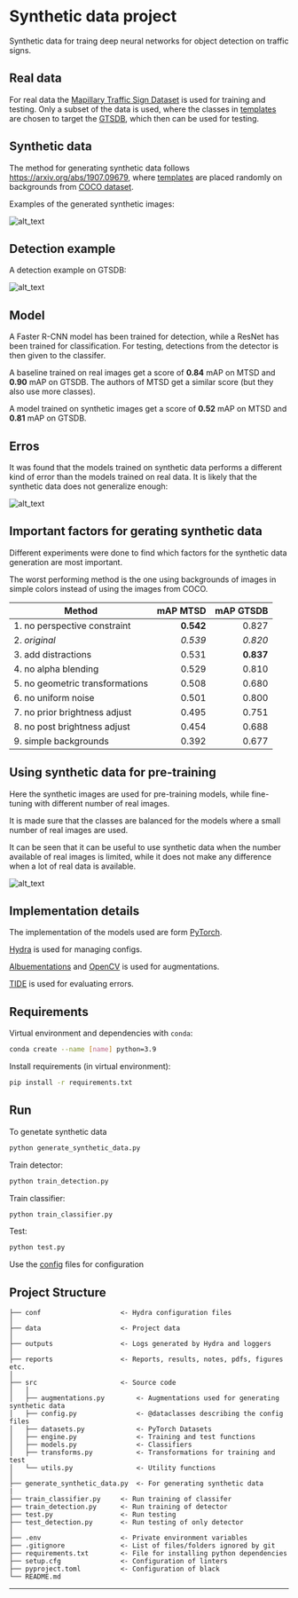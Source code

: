 Synthetic data project
==============================

Synthetic data for traing deep neural networks for object detection on traffic signs.

## Real data

For real data the [Mapillary Traffic Sign Dataset](/reports/MTSD/README.md) is used for training and testing.
Only a subset of the data is used, where the classes in [templates](/data/templates/) are chosen to target the [GTSDB](https://benchmark.ini.rub.de/), which then can be used for testing.

## Synthetic data

The method for generating synthetic data follows https://arxiv.org/abs/1907.09679, where [templates](/data/templates/) are placed randomly on backgrounds from [COCO dataset](https://cocodataset.org/#home).



Examples of the generated synthetic images:

![alt_text](reports/images/synthetic_images.png)







## Detection example
A detection example on GTSDB:

![alt_text](reports/images/detection_example.png)






## Model


A Faster R-CNN model has been trained for detection, while a ResNet has been trained for classification.
For testing, detections from the detector is then given to the classifer.

A baseline trained on real images get a score of **0.84** mAP on MTSD and **0.90** mAP on GTSDB.
The authors of MTSD get a similar score (but they also use more classes).

A model trained on synthetic images get a score of **0.52** mAP on MTSD and **0.81** mAP on GTSDB.





## Erros

It was found that the models trained on synthetic data performs a different kind of error than the models trained on real data. It is likely that the synthetic data does not generalize enough:



![alt_text](reports/images/tide_digram.png)





## Important factors for gerating synthetic data

Different experiments were done to find which factors for the synthetic data generation are most important.

The worst performing method is the one using backgrounds of images in simple colors instead of using the images from COCO.


| **Method**                 	    |       mAP MTSD 	|      mAP GTSDB 	|
|--------------------------------	|---------------:	|---------------:	|
| 1. no perspective  constraint   	|    **0.542**  	|      0.827     	|
| 2. *original*                 	|     *0.539*   	|     *0.820*  	    |
| 3. add distractions             	|      0.531     	|    **0.837** 	    |
| 4. no alpha blending            	|      0.529     	|      0.810     	|
| 5. no geometric transformations 	|      0.508     	|      0.680     	|
| 6. no uniform noise             	|      0.501     	|      0.800     	|
| 7. no prior brightness adjust   	|      0.495     	|      0.751     	|
| 8. no post brightness adjust    	|      0.454     	|      0.688     	|
| 9. simple backgrounds           	|      0.392     	|      0.677     	|





## Using synthetic data for pre-training

Here the synthetic images are used for pre-training models, while fine-tuning with different number of real images.

It is made sure that the classes are balanced for the models where a small number of real images are used.

It can be seen that it can be useful to use synthetic data when the number available of real images is limited, while it does not make any difference when a lot of real data is available.


![alt_text](reports/images/pre_train_experiment.png)




## Implementation details
The implementation of the models used are form [PyTorch](https://pytorch.org/vision/stable/models.html).

[Hydra](https://github.com/facebookresearch/hydra) is used for managing configs.

[Albuementations](https://albumentations.ai/docs/) and [OpenCV](https://opencv.org/) is used for augmentations.

[TIDE](https://pypi.org/project/tidecv/) is used for evaluating errors.






## Requirements
Virtual environment and dependencies with `conda`:
```bash
conda create --name [name] python=3.9
```

Install requirements (in virtual environment): 
```bash
pip install -r requirements.txt
```



## Run
To genetate synthetic data
```bash
python generate_synthetic_data.py
```

Train detector:
```bash
python train_detection.py
```

Train classifier:
```bash
python train_classifier.py
```

Test:
```bash
python test.py
```

Use the [config](conf/) files for configuration 



## Project Structure


```
├── conf                    <- Hydra configuration files
│
├── data                    <- Project data
│
├── outputs                 <- Logs generated by Hydra and loggers
│
├── reports                 <- Reports, results, notes, pdfs, figures etc.
│
├── src                     <- Source code
│   │
│   ├── augmentations.py        <- Augmentations used for generating synthetic data
│   ├── config.py               <- @dataclasses describing the config files
│   ├── datasets.py             <- PyTorch Datasets
│   ├── engine.py               <- Training and test functions
│   ├── models.py               <- Classifiers
│   ├── transforms.py           <- Transformations for training and test
│   └── utils.py                <- Utility functions
│
├── generate_synthetic_data.py  <- For generating synthetic data
|
├── train_classifier.py     <- Run training of classifer
├── train_detection.py      <- Run training of detector
├── test.py                 <- Run testing
├── test_detection.py       <- Run testing of only detector
│
├── .env                    <- Private environment variables
├── .gitignore              <- List of files/folders ignored by git
├── requirements.txt        <- File for installing python dependencies
├── setup.cfg               <- Configuration of linters
├── pyproject.toml          <- Configuration of black
└── README.md
```


--------



